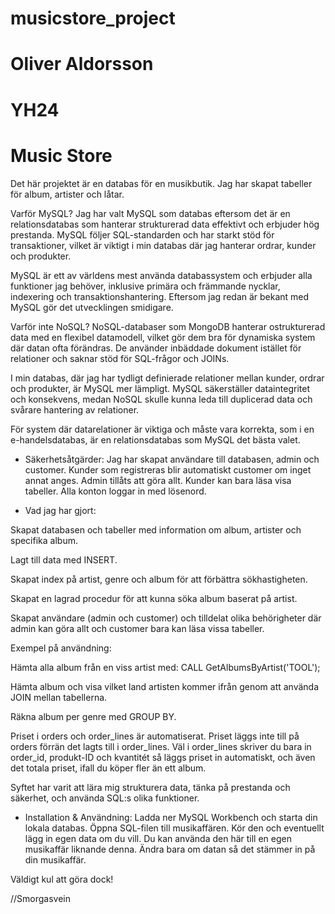 # musicstore_project

# Oliver Aldorsson
# YH24
# Music Store

Det här projektet är en databas för en musikbutik. Jag har skapat tabeller för album, artister och låtar.

Varför MySQL?
Jag har valt MySQL som databas eftersom det är en relationsdatabas som hanterar strukturerad data effektivt och erbjuder hög prestanda. MySQL följer SQL-standarden och har starkt stöd för transaktioner, vilket är viktigt i min databas där jag hanterar ordrar, kunder och produkter.

MySQL är ett av världens mest använda databassystem och erbjuder alla funktioner jag behöver, inklusive primära och främmande nycklar, indexering och transaktionshantering. Eftersom jag redan är bekant med MySQL gör det utvecklingen smidigare.

Varför inte NoSQL?
NoSQL-databaser som MongoDB hanterar ostrukturerad data med en flexibel datamodell, vilket gör dem bra för dynamiska system där datan ofta förändras. De använder inbäddade dokument istället för relationer och saknar stöd för SQL-frågor och JOINs.

I min databas, där jag har tydligt definierade relationer mellan kunder, ordrar och produkter, är MySQL mer lämpligt. MySQL säkerställer dataintegritet och konsekvens, medan NoSQL skulle kunna leda till duplicerad data och svårare hantering av relationer.

För system där datarelationer är viktiga och måste vara korrekta, som i en e-handelsdatabas, är en relationsdatabas som MySQL det bästa valet.

 - Säkerhetsåtgärder:
Jag har skapat användare till databasen, admin och customer. Kunder som registreras blir automatiskt customer om inget annat anges. Admin tillåts att göra allt. Kunder kan bara läsa visa tabeller. Alla konton loggar in med lösenord.

 - Vad jag har gjort:

Skapat databasen och tabeller med information om album, artister och specifika album.

Lagt till data med INSERT.

Skapat index på artist, genre och album för att förbättra sökhastigheten.

Skapat en lagrad procedur för att kunna söka album baserat på artist.

Skapat användare (admin och customer) och tilldelat olika behörigheter där admin kan göra allt och customer bara kan läsa vissa tabeller.

Exempel på användning:

Hämta alla album från en viss artist med:
CALL GetAlbumsByArtist('TOOL');

Hämta album och visa vilket land artisten kommer ifrån genom att använda JOIN mellan tabellerna.

Räkna album per genre med GROUP BY.

Priset i orders och order_lines är automatiserat. Priset läggs inte till på orders förrän det lagts till i order_lines. Väl i order_lines skriver du bara in order_id, produkt-ID och kvantitét så läggs priset in automatiskt, och även det totala priset, ifall du köper fler än ett album.

Syftet har varit att lära mig strukturera data, tänka på prestanda och säkerhet, och använda SQL:s olika funktioner.

 - Installation & Användning:
Ladda ner MySQL Workbench och starta din lokala databas. Öppna SQL-filen till musikaffären. Kör den och eventuellt lägg in egen data om du vill. Du kan använda den här till en egen musikaffär liknande denna. Ändra bara om datan så det stämmer in på din musikaffär.

Väldigt kul att göra dock!

//Smorgasvein
